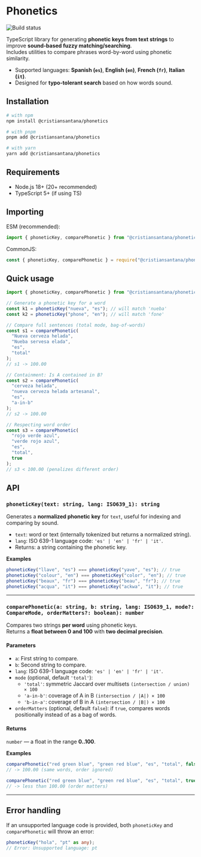 # Phonetics

![Build status](https://github.com/cristiansantana/phonetics/actions/workflows/build.yml/badge.svg)

TypeScript library for generating **phonetic keys from text strings** to improve **sound-based fuzzy matching/searching**.  
Includes utilities to compare phrases word-by-word using phonetic similarity.

- Supported languages: **Spanish (`es`)**, **English (`en`)**, **French (`fr`)**, **Italian (`it`)**.
- Designed for **typo-tolerant search** based on how words sound.

## Installation

```bash
# with npm
npm install @cristiansantana/phonetics

# with pnpm
pnpm add @cristiansantana/phonetics

# with yarn
yarn add @cristiansantana/phonetics
```

## Requirements

- Node.js 18+ (20+ recommended)
- TypeScript 5+ (if using TS)

## Importing

ESM (recommended):

```ts
import { phoneticKey, comparePhonetic } from "@cristiansantana/phonetics";
```

CommonJS:

```js
const { phoneticKey, comparePhonetic } = require("@cristiansantana/phonetics");
```

## Quick usage

```ts
import { phoneticKey, comparePhonetic } from "@cristiansantana/phonetics";

// Generate a phonetic key for a word
const k1 = phoneticKey("nueva", "es"); // will match 'nueba'
const k2 = phoneticKey("phone", "en"); // will match 'fone'

// Compare full sentences (total mode, bag-of-words)
const s1 = comparePhonetic(
  "Nueva cerveza helada",
  "Nueba servesa elada",
  "es",
  "total"
);
// s1 -> 100.00

// Containment: Is A contained in B?
const s2 = comparePhonetic(
  "cerveza helada",
  "nueva cerveza helada artesanal",
  "es",
  "a-in-b"
);
// s2 -> 100.00

// Respecting word order
const s3 = comparePhonetic(
  "rojo verde azul",
  "verde rojo azul",
  "es",
  "total",
  true
);
// s3 < 100.00 (penalizes different order)
```

## API

### `phoneticKey(text: string, lang: ISO639_1): string`

Generates a **normalized phonetic key** for `text`, useful for indexing and comparing by sound.

- `text`: word or text (internally tokenized but returns a normalized string).
- `lang`: ISO 639-1 language code: `'es' | 'en' | 'fr' | 'it'`.
- Returns: a string containing the phonetic key.

**Examples**

```ts
phoneticKey("llave", "es") === phoneticKey("yave", "es"); // true
phoneticKey("colour", "en") === phoneticKey("color", "en"); // true
phoneticKey("beaux", "fr") === phoneticKey("beau", "fr"); // true
phoneticKey("acqua", "it") === phoneticKey("ackwa", "it"); // true
```

---

### `comparePhonetic(a: string, b: string, lang: ISO639_1, mode?: CompareMode, orderMatters?: boolean): number`

Compares two strings **per word** using phonetic keys.  
Returns a **float between 0 and 100** with **two decimal precision**.

#### Parameters

- `a`: First string to compare.
- `b`: Second string to compare.
- `lang`: ISO 639-1 language code: `'es' | 'en' | 'fr' | 'it'`.
- `mode` (optional, default `'total'`):
  - `'total'`: symmetric Jaccard over multisets `(intersection / union) × 100`
  - `'a-in-b'`: coverage of A in B `(intersection / |A|) × 100`
  - `'b-in-a'`: coverage of B in A `(intersection / |B|) × 100`
- `orderMatters` (optional, default `false`): if `true`, compares words positionally instead of as a bag of words.

#### Returns

`number` — a float in the range **0..100**.

**Examples**

```ts
comparePhonetic("red green blue", "green red blue", "es", "total", false);
// -> 100.00 (same words, order ignored)

comparePhonetic("red green blue", "green red blue", "es", "total", true);
// -> less than 100.00 (order matters)
```

---

## Error handling

If an unsupported language code is provided, both `phoneticKey` and `comparePhonetic` will throw an error:

```ts
phoneticKey("hola", "pt" as any);
// Error: Unsupported language: pt
```

